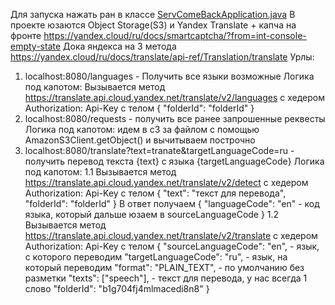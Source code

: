 Для запуска нажать ран в
классе [ServComeBackApplication.java](src/main/java/ru/matveyakulov/servcomeback/ServComeBackApplication.java)
В проекте юзаются Object Storage(S3) и Yandex Translate + капча на фронте https://yandex.cloud/ru/docs/smartcaptcha/?from=int-console-empty-state 
Дока яндекса на 3 метода https://yandex.cloud/ru/docs/translate/api-ref/Translation/translate
Урлы:
1. localhost:8080/languages - Получить все языки возможные
   Логика под капотом:
   Вызывается метод https://translate.api.cloud.yandex.net/translate/v2/languages
   c хедером Authorization: Api-Key <api-key>
   с телом
   {
   "folderId": "folderId"
   }
2. localhost:8080/requests - получить все ранее запрошенные реквесты
   Логика под капотом: идем в с3 за файлом с помощью AmazonS3Client.getObject() и вычитываем построчно
3. localhost:8080/translate?text=tranate&targetLanguageCode=ru - получить перевод текста {text} с языка
   {targetLanguageCode}
   Логика под капотом:
   1.1 Вызывается метод https://translate.api.cloud.yandex.net/translate/v2/detect
   c хедером Authorization: Api-Key <api-key>
   с телом
   {
   "text": "текст для перевода",
   "folderId": "folderId"
   }
   В ответ получаем
   {
   "languageCode": "en" - код языка, который дальше юзаем в sourceLanguageCode
   }
   1.2 Вызывается метод https://translate.api.cloud.yandex.net/translate/v2/translate
   c хедером Authorization: Api-Key <api-key>
   с телом
   {
   "sourceLanguageCode": "en", - язык, с которого переводим
   "targetLanguageCode": "ru", - язык, на который переводим
   "format": "PLAIN_TEXT", - по умолчанию без разметки
   "texts": ["speech"], - текст для перевода, у нас всегда 1 слово
   "folderId": "b1g704fj4mlmacedi8n8"
   }
